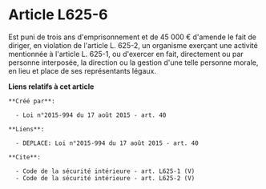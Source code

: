 # Article L625-6

Est puni de trois ans d'emprisonnement et de 45 000 € d'amende le fait de diriger, en violation de l'article L. 625-2, un
organisme exerçant une activité mentionnée à l'article L. 625-1, ou d'exercer en fait, directement ou par personne
interposée, la direction ou la gestion d'une telle personne morale, en lieu et place de ses représentants légaux.

**Liens relatifs à cet article**

	**Créé par**:

	  - Loi n°2015-994 du 17 août 2015 - art. 40

	**Liens**:

	  - DEPLACE: Loi n°2015-994 du 17 août 2015 - art. 40

	**Cite**:

	  - Code de la sécurité intérieure - art. L625-1 (V)
	  - Code de la sécurité intérieure - art. L625-2 (V)
